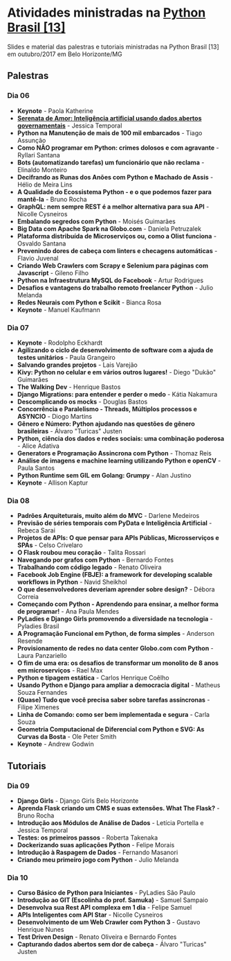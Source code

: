 # Atividades ministradas na [Python Brasil [13]](http://2017.pythonbrasil.org.br)

Slides e material das palestras e tutoriais ministradas na Python Brasil \[13\] em outubro/2017 em Belo Horizonte/MG


## Palestras

### Dia 06

- **Keynote** - Paola Katherine
- [**Serenata de Amor: Inteligência artificial usando dados abertos governamentais**](serenata_de_amor) - Jessica Temporal
- **Python na Manutenção de mais de 100 mil embarcados** - Tiago Assunção
- **Como NÃO programar em Python: crimes dolosos e com agravante** - Ryllari Santana
- **Bots (automatizando tarefas) um funcionário que não reclama** - Elinaldo Monteiro
- **Decifrando as Runas dos Anões com Python e Machado de Assis** - Hélio de Meira Lins
- **A Qualidade do Ecossistema Python - e o que podemos fazer para mantê-la** - Bruno Rocha
- **GraphQL: nem sempre REST é a melhor alternativa para sua API** - Nicolle Cysneiros
- **Embalando segredos com Python** - Moisés Guimarães
- **Big Data com Apache Spark na Globo.com** - Daniela Petruzalek
- **Plataforma distribuída de Microserviços ou, como a Olist funciona** - Osvaldo Santana
- **Prevenindo dores de cabeça com linters e checagens automáticas** - Flavio Juvenal
- **Criando Web Crawlers com Scrapy e Selenium para páginas com Javascript** - Gileno Filho
- **Python na Infraestrutura MySQL do Facebook** - Artur Rodrigues
- **Desafios e vantagens do trabalho remoto freelancer Python** - Julio Melanda
- **Redes Neurais com Python e Scikit** - Bianca Rosa
- **Keynote** - Manuel Kaufmann

### Dia 07

- **Keynote** - Rodolpho Eckhardt
- **Agilizando o ciclo de desenvolvimento de software com a ajuda de testes unitários** - Paula Grangeiro
- **Salvando grandes projetos** - Lais Varejão
- **Kivy: Python no celular e em vários outros lugares!** - Diego "Dukão" Guimarães
- **The Walking Dev** - Henrique Bastos
- **Django Migrations: para entender e perder o medo** - Kátia Nakamura
- **Descomplicando os mocks** - Douglas Bastos
- **Concorrência e Paralelismo - Threads, Múltiplos processos e ASYNCIO** - Diogo Martins
- **Gênero e Número: Python ajudando nas questões de gênero brasileiras** - Álvaro "Turicas" Justen
- **Python, ciência dos dados e redes sociais: uma combinação poderosa** - Alice Adativa
- **Generators e Programação Assincrona com Python** - Thomaz Reis
- **Análise de imagens e machine learning utilizando Python e openCV** - Paula Santos
- **Python Runtime sem GIL em Golang: Grumpy** - Alan Justino
- **Keynote** - Allison Kaptur

### Dia 08

- **Padrões Arquiteturais, muito além do MVC** - Darlene Medeiros
- **Previsão de séries temporais com PyData e Inteligência Artificial** - Rebeca Sarai
- **Projetos de APIs: O que pensar para APIs Públicas, Microsserviços e SPAs** - Celso Crivelaro
- **O Flask roubou meu coração** - Talita Rossari
- **Navegando por grafos com Python** - Bernardo Fontes
- **Trabalhando com código legado** - Renato Oliveira
- **Facebook Job Engine (FBJE): a framework for developing scalable workflows in Python** - Navid Sheikhol
- **O que desenvolvedores deveriam aprender sobre design?** - Débora Correia
- **Começando com Python - Aprendendo para ensinar, a melhor forma de programar!** - Ana Paula Mendes
- **PyLadies e Django Girls promovendo a diversidade na tecnologia** - Pyladies Brasil
- **A Programação Funcional em Python, de forma simples** - Anderson Resende
- **Provisionamento de redes no data center Globo.com com Python** - Laura Panzariello
- **O fim de uma era: os desafios de transformar um monolito de 8 anos em microserviços** - Rael Max
- **Python e tipagem estática** - Carlos Henrique Coêlho
- **Usando Python e Django para ampliar a democracia digital** - Matheus Souza Fernandes
- **(Quase) Tudo que você precisa saber sobre tarefas assíncronas** - Filipe Ximenes
- **Linha de Comando: como ser bem implementada e segura** - Carla Souza
- **Geometria Computacional de Diferencial com Python e SVG: As Curvas da Bosta** - Ole Peter Smith
- **Keynote** - Andrew Godwin

<!--
## Lightning Talks
-->

## Tutoriais

### Dia 09

- **Django Girls** - Django Girls Belo Horizonte
- **Aprenda Flask criando um CMS e suas extensões. What The Flask?** - Bruno Rocha
- **Introdução aos Módulos de Análise de Dados** - Letícia Portella e Jessica Temporal
- **Testes: os primeiros passos** - Roberta Takenaka
- **Dockerizando suas aplicações Python** - Felipe Morais
- **Introdução à Raspagem de Dados** - Fernando Masanori
- **Criando meu primeiro jogo com Python** - Julio Melanda

### Dia 10

- **Curso Básico de Python para Iniciantes** - PyLadies São Paulo
- **Introdução ao GIT (Escolinha do prof. Samuka)** - Samuel Sampaio
- **Desenvolva sua Rest API complexa em 1 dia** - Felipe Samuel
- **APIs Inteligentes com API Star** - Nicolle Cysneiros
- **Desenvolvimento de um Web Crawler com Python 3** - Gustavo Henrique Nunes
- **Test Driven Design** - Renato Oliveira e Bernardo Fontes
- **Capturando dados abertos sem dor de cabeça** - Álvaro "Turicas" Justen

<!--
## Sprints
-->
